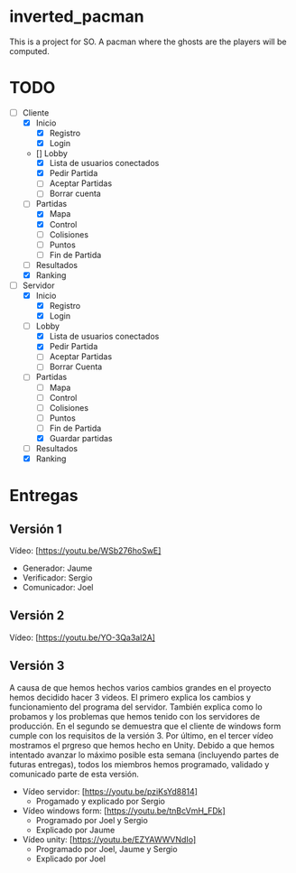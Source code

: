# inverted_pacman

This is a project for SO. A pacman where the ghosts are the players will be computed.

# TODO

- [ ] Cliente
  - [x] Inicio
    - [x] Registro
    - [x] Login
  - [] Lobby
    - [x] Lista de usuarios conectados
    - [x] Pedir Partida
    - [ ] Aceptar Partidas
    - [ ] Borrar cuenta
  - [ ] Partidas
    - [x] Mapa
    - [x] Control
    - [ ] Colisiones
    - [ ] Puntos
    - [ ] Fin de Partida
  - [ ] Resultados
  - [x] Ranking
- [ ] Servidor
  - [x] Inicio
    - [x] Registro
    - [x] Login
  - [ ] Lobby
    - [x] Lista de usuarios conectados
    - [x] Pedir Partida
    - [ ] Aceptar Partidas
    - [ ] Borrar Cuenta
  - [ ] Partidas
    - [ ] Mapa
    - [ ] Control
    - [ ] Colisiones
    - [ ] Puntos
    - [ ] Fin de Partida
    - [x] Guardar partidas
  - [ ] Resultados
  - [x] Ranking

# Entregas

## Versión 1

Vídeo: [https://youtu.be/WSb276hoSwE]

- Generador: Jaume
- Verificador: Sergio
- Comunicador: Joel

## Versión 2

Vídeo: [https://youtu.be/YO-3Qa3al2A]

## Versión 3

A causa de que hemos hechos varios cambios grandes en el proyecto hemos decidido hacer 3 videos. El primero explica los cambios y funcionamiento del programa del servidor. También explica como lo probamos y los problemas que hemos tenido con los servidores de producción. En el segundo se demuestra que el cliente de windows form cumple con los requisitos de la versión 3. Por último, en el tercer vídeo mostramos el prgreso que hemos hecho en Unity. Debido a que hemos intentado avanzar lo máximo posible esta semana (incluyendo partes de futuras entregas), todos los miembros hemos programado, validado y comunicado parte de esta versión.

- Vídeo servidor: [https://youtu.be/pziKsYd8814]
  - Progamado y explicado por Sergio
- Vídeo windows form: [https://youtu.be/tnBcVmH_FDk]
  - Programado por Joel y Sergio
  - Explicado por Jaume
- Vídeo unity: [https://youtu.be/EZYAWWVNdIo]
  - Programado por Joel, Jaume y Sergio
  - Explicado por Joel
